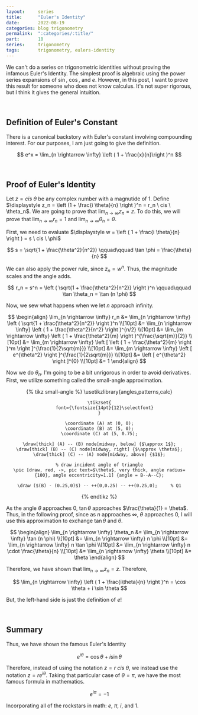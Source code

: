 ```yaml
---
layout:     series
title:      "Euler's Identity"
date:       2022-08-19
categories: blog trigonometry
permalink:  ":categories/:title/"
part:       18
series:     trigonometry
tags:       trigonometry, eulers-identity
---
```


We can't do a series on trigonometric identities without proving the infamous Euler's Identity. The simplest proof is algebraic using the power series expansions of $\sin$, $\cos$, and $e$. However, in this post, I want to prove this result for someone who does not know calculus. It's not super rigorous, but I think it gives the general intuition.

<br>

## Definition of Euler's Constant

There is a canonical backstory with Euler's constant involving compounding interest. For our purposes, I am just going to give the definition.

$$
e^x = \lim_{n \rightarrow \infty} \left ( 1 + \frac{x}{n}\right )^n
$$

<br>

## Proof of Euler's Identity

Let $z = cis \ \theta$ be any complex number with a magnutide of $1$. Define $\displaystyle z_n = \left (1 + \frac{i \theta}{n} \right )^n = r_n \ cis \ \theta_n$. We are going to prove that $\displaystyle \lim_{n \rightarrow \infty} z_n = z$. To do this, we will prove that $\displaystyle \lim_{n \rightarrow \infty} r_n = 1$ and $\displaystyle \lim_{n \rightarrow \infty} \theta_n = \theta$.

First, we need to evaluate $\displaystyle w = \left ( 1 + \frac{i \theta}{n} \right ) = s \ cis \ \phi$

$$
s = \sqrt{1 + \frac{\theta^2}{n^2}} \qquad\qquad \tan \phi = \frac{\theta}{n} 
$$

We can also apply the power rule, since $z_n = w^n$. Thus, the magnitude scales and the angle adds.

$$
r_n = s^n = \left ( \sqrt{1 + \frac{\theta^2}{n^2}} \right )^n \qquad\qquad \tan \theta_n = \tan (n \phi)
$$

Now, we sew what happens when we let $n$ approach infinity.

$$
\begin{align}
    \lim_{n \rightarrow \infty} r_n 
    &= \lim_{n \rightarrow \infty} \left ( \sqrt{1 + \frac{\theta^2}{n^2}} \right )^n \\[10pt]
    &= \lim_{n \rightarrow \infty} \left ( 1 + \frac{\theta^2}{n^2} \right )^{n/2} \\[10pt]
    &= \lim_{m \rightarrow \infty} \left ( 1 + \frac{\theta^2}{m} \right )^{\frac{\sqrt{m}}{2}} \\[10pt]
    &= \lim_{m \rightarrow \infty} \left [ \left ( 1 + \frac{\theta^2}{m} \right )^m \right ]^{\frac{1}{2\sqrt{m}}} \\[10pt]
    &= \lim_{m \rightarrow \infty} \left [ e^{\theta^2} \right ]^{\frac{1}{2\sqrt{m}}} \\[10pt]
    &= \left [ e^{\theta^2} \right ]^{0} \\[10pt]
    &= 1
\end{align}
$$

Now we do $\theta_n$. I'm going to be a bit unrigorous in order to avoid derivatives. First, we utilize something called the small-angle approximation.

<center>
{% tikz small-angle %}
    \usetikzlibrary{angles,patterns,calc}

    \tikzset{
        font={\fontsize{14pt}{12}\selectfont}
    }

    \coordinate (A) at (0, 0);
    \coordinate (B) at (5, 0);
    \coordinate (C) at (5, 0.75);

    \draw[thick] (A) -- (B) node[midway, below] {$\approx 1$};
    \draw[thick] (B) -- (C) node[midway, right] {$\approx \theta$};
    \draw[thick] (C) -- (A) node[midway, above] {$1$};

    % draw incident angle of triangle
    \pic [draw, red, ->, pic text=$\theta$, very thick, angle radius={100}, angle eccentricity=1.1] {angle = B--A--C};

    \draw ($(B) - (0.25,0)$) -- ++(0,0.25) -- ++(0.25,0);     % Q1

{% endtikz %}
</center>

As the angle $\theta$ approaches $0$, $\tan \theta$ approaches $\frac{\theta}{1} = \theta$. Thus, in the following proof, since as $n$ approaches $\infty$, $\theta$ approaches $0$, I will use this approximation to exchange $\tan \theta$ and $\theta$.

$$
\begin{align}
    \lim_{n \rightarrow \infty} \theta_n 
    &= \lim_{n \rightarrow \infty} \tan (n \phi) \\[10pt]
    &= \lim_{n \rightarrow \infty} n \phi \\[10pt]
    &= \lim_{n \rightarrow \infty} n \tan \phi \\[10pt]
    &= \lim_{n \rightarrow \infty} n \cdot \frac{\theta}{n} \\[10pt]
    &= \lim_{n \rightarrow \infty} \theta \\[10pt]
    &= \theta
\end{align}
$$

Therefore, we have shown that $\displaystyle \lim_{n \rightarrow \infty} z_n = z$. Therefore,

$$
\lim_{n \rightarrow \infty} \left ( 1 + \frac{i\theta}{n} \right )^n = \cos \theta + i \sin \theta
$$

But, the left-hand side is just the definition of $e$!

<br>

## Summary

Thus, we have shown the famous Euler's Identity

$$
e^{i\theta} = \cos \theta + i \sin \theta
$$

Therefore, instead of using the notation $z = r \ cis \ \theta$, we instead use the notation $z = r e^{i\theta}$. Taking that particular case of $\theta = \pi$, we have the most famous formula in mathematics.

$$
e^{i\pi} = -1
$$

Incorporating all of the rockstars in math: $e$, $\pi$, $i$, and $1$.